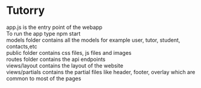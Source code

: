 # Tutorry
app.js is the entry point of the webapp<br/>
To run the app type npm start<br/>
models folder contains all the models for example user, tutor, student, contacts,etc<br/>
public folder contains css files, js files and images<br/>
routes folder contains the api endpoints<br/>
views/layout contains the layout of the website<br/>
views/partials contains the partial files like header, footer, overlay which are common to most of the pages<br/>
